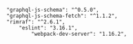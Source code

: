     "graphql-js-schema": "^0.5.0",
    "graphql-js-schema-fetch": "^1.1.2",
    "rimraf": "^2.6.1",
        "eslint": "3.16.1",
            "webpack-dev-server": "1.16.2",